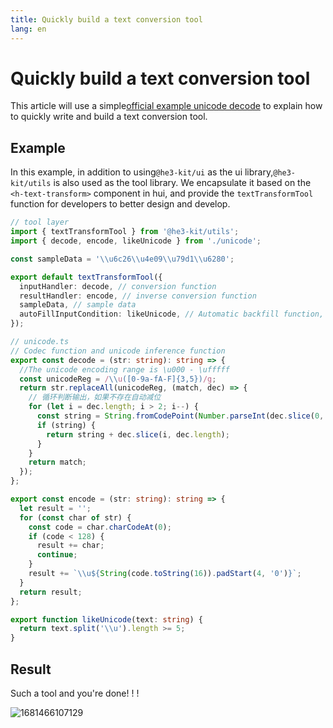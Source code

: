 ```yaml
---
title: Quickly build a text conversion tool
lang: en
---
```



# Quickly build a text conversion tool

This article will use a simple[official example unicode decode](https://github.com/he3-app/tools-example/blob/main/batch-utf/src/unicode-decode.ts) to explain how to quickly write and build a text conversion tool.

## Example

In this example, in addition to using`@he3-kit/ui` as the ui library,`@he3-kit/utils` is also used as the tool library. We encapsulate it based on the `<h-text-transform>` component in hui, and provide the `textTransformTool` function for developers to better design and develop.

```TYPESCRIPT
// tool layer
import { textTransformTool } from '@he3-kit/utils';
import { decode, encode, likeUnicode } from './unicode';

const sampleData = '\\u6c26\\u4e09\\u79d1\\u6280';

export default textTransformTool({
  inputHandler: decode, // conversion function
  resultHandler: encode, // inverse conversion function
  sampleData, // sample data
  autoFillInputCondition: likeUnicode, // Automatic backfill function, to judge whether the text in the current clipboard conforms to the judgment of the regular function, and return true to automatically fill in
});
```

```TYPESCRIPT
// unicode.ts
// Codec function and unicode inference function
export const decode = (str: string): string => {
  //The unicode encoding range is \u000 - \ufffff
  const unicodeReg = /\\u([0-9a-fA-F]{3,5})/g;
  return str.replaceAll(unicodeReg, (match, dec) => {
    // 循环判断输出，如果不存在自动减位
    for (let i = dec.length; i > 2; i--) {
      const string = String.fromCodePoint(Number.parseInt(dec.slice(0, i), 16));
      if (string) {
        return string + dec.slice(i, dec.length);
      }
    }
    return match;
  });
};

export const encode = (str: string): string => {
  let result = '';
  for (const char of str) {
    const code = char.charCodeAt(0);
    if (code < 128) {
      result += char;
      continue;
    }
    result += `\\u${String(code.toString(16)).padStart(4, '0')}`;
  }
  return result;
};

export function likeUnicode(text: string) {
  return text.split('\\u').length >= 5;
}

```

## Result

Such a tool and you're done! ! !

![1681466107129](/guide/example/1681466107129.png)